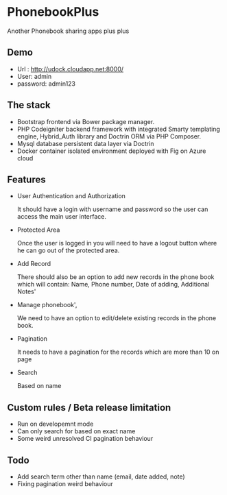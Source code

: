 # PhonebookPlus

Another Phonebook sharing apps plus plus

## Demo 

- Url : http://udock.cloudapp.net:8000/
- User: admin
- password: admin123

## The  stack

- Bootstrap frontend via  Bower package manager.
- PHP Codeigniter backend framework with integrated Smarty templating engine, Hybrid_Auth library and Doctrin ORM via PHP Composer.
- Mysql database persistent data layer via Doctrin
- Docker container isolated environment deployed with Fig on Azure cloud

## Features

- User Authentication and Authorization

  It should have a login with username and password so the user can access the main user interface.
  
- Protected Area

  Once the user is logged in you will need to have a logout button where he can go out of the protected area.

- Add Record

  There should also be an option to add new records in the phone book which will contain: Name, Phone number, Date of adding, Additional Notes'
  
- Manage phonebook',
  
  We need to have an option to edit/delete existing records in the phone book.
  
- Pagination
  
  It needs to have a pagination for the records which are more than 10 on page
  
- Search

  Based on name

## Custom rules / Beta release limitation

- Run on developemnt mode
- Can only search for based on exact name
- Some weird unresolved CI pagination behaviour
 

## Todo
- Add search term other than name (email, date added, note)
- Fixing pagination weird behaviour
	 
